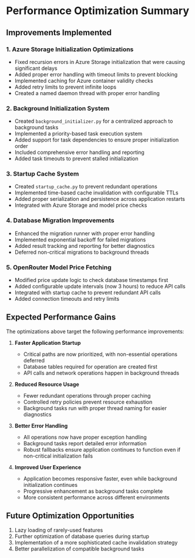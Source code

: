 # Performance Optimization Summary

## Improvements Implemented

### 1. Azure Storage Initialization Optimizations
- Fixed recursion errors in Azure Storage initialization that were causing significant delays
- Added proper error handling with timeout limits to prevent blocking
- Implemented caching for Azure container validity checks
- Added retry limits to prevent infinite loops
- Created a named daemon thread with proper error handling

### 2. Background Initialization System
- Created `background_initializer.py` for a centralized approach to background tasks
- Implemented a priority-based task execution system
- Added support for task dependencies to ensure proper initialization order
- Included comprehensive error handling and reporting
- Added task timeouts to prevent stalled initialization

### 3. Startup Cache System
- Created `startup_cache.py` to prevent redundant operations
- Implemented time-based cache invalidation with configurable TTLs
- Added proper serialization and persistence across application restarts
- Integrated with Azure Storage and model price checks

### 4. Database Migration Improvements
- Enhanced the migration runner with proper error handling
- Implemented exponential backoff for failed migrations
- Added result tracking and reporting for better diagnostics
- Deferred non-critical migrations to background threads

### 5. OpenRouter Model Price Fetching
- Modified price update logic to check database timestamps first
- Added configurable update intervals (now 3 hours) to reduce API calls
- Integrated with startup cache to prevent redundant API calls
- Added connection timeouts and retry limits

## Expected Performance Gains

The optimizations above target the following performance improvements:

1. **Faster Application Startup**
   - Critical paths are now prioritized, with non-essential operations deferred
   - Database tables required for operation are created first
   - API calls and network operations happen in background threads

2. **Reduced Resource Usage**
   - Fewer redundant operations through proper caching
   - Controlled retry policies prevent resource exhaustion
   - Background tasks run with proper thread naming for easier diagnostics

3. **Better Error Handling**
   - All operations now have proper exception handling
   - Background tasks report detailed error information
   - Robust fallbacks ensure application continues to function even if non-critical initialization fails

4. **Improved User Experience**
   - Application becomes responsive faster, even while background initialization continues
   - Progressive enhancement as background tasks complete
   - More consistent performance across different environments

## Future Optimization Opportunities

1. Lazy loading of rarely-used features
2. Further optimization of database queries during startup
3. Implementation of a more sophisticated cache invalidation strategy
4. Better parallelization of compatible background tasks
